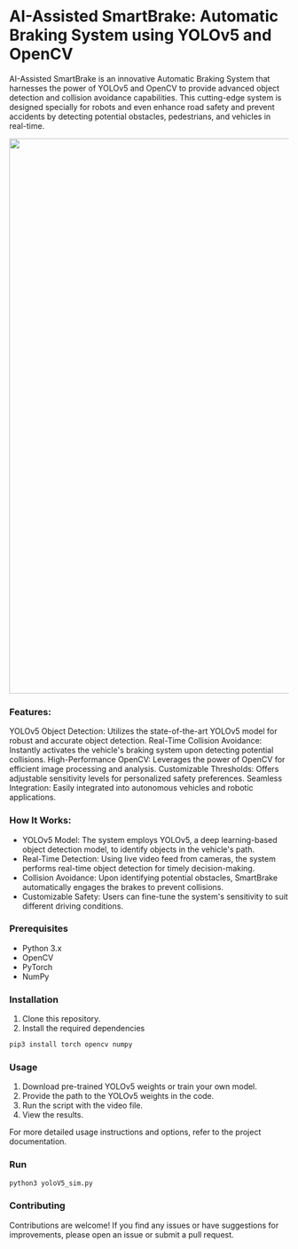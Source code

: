 # AI-Assisted SmartBrake: Automatic Braking System using YOLOv5 and OpenCV

AI-Assisted SmartBrake is an innovative Automatic Braking System that harnesses the power of YOLOv5 and OpenCV to provide advanced object detection and collision avoidance capabilities. This cutting-edge system is designed specially for robots and even enhance road safety and prevent accidents by detecting potential obstacles, pedestrians, and vehicles in real-time.

<img src="demo.gif" width="1000"/> 

### Features:

YOLOv5 Object Detection: Utilizes the state-of-the-art YOLOv5 model for robust and accurate object detection.
Real-Time Collision Avoidance: Instantly activates the vehicle's braking system upon detecting potential collisions.
High-Performance OpenCV: Leverages the power of OpenCV for efficient image processing and analysis.
Customizable Thresholds: Offers adjustable sensitivity levels for personalized safety preferences.
Seamless Integration: Easily integrated into autonomous vehicles and robotic applications.

### How It Works:

- YOLOv5 Model: The system employs YOLOv5, a deep learning-based object detection model, to identify objects in the vehicle's path.
- Real-Time Detection: Using live video feed from cameras, the system performs real-time object detection for timely decision-making.
- Collision Avoidance: Upon identifying potential obstacles, SmartBrake automatically engages the brakes to prevent collisions.
- Customizable Safety: Users can fine-tune the system's sensitivity to suit different driving conditions.


### Prerequisites

- Python 3.x
- OpenCV
- PyTorch
- NumPy

### Installation

1. Clone this repository.
2. Install the required dependencies

```bash
pip3 install torch opencv numpy
```

### Usage

1. Download pre-trained YOLOv5 weights or train your own model.
2. Provide the path to the YOLOv5 weights in the code.
3. Run the script with the video file.
4. View the results. 

For more detailed usage instructions and options, refer to the project documentation.

### Run

```bash
python3 yoloV5_sim.py
```

### Contributing

Contributions are welcome! If you find any issues or have suggestions for improvements, please open an issue or submit a pull request.
